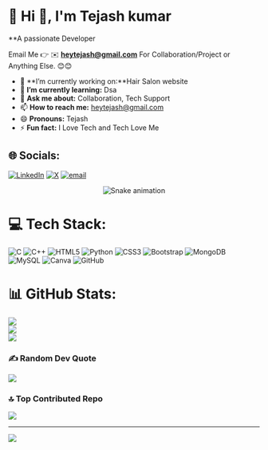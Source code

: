 # 💫 Hi 👋, I'm Tejash kumar
**A passionate Developer

Email Me 👉 ✉️ **heytejash@gmail.com** For Collaboration/Project or Anything Else. 😊😊

- 🔭 **I’m currently working on:**Hair Salon website
- 🌱 **I’m currently learning:** Dsa
- 💬 **Ask me about:** Collaboration, Tech Support
- 📫 **How to reach me:** heytejash@gmail.com
- 😄 **Pronouns:** Tejash
- ⚡ **Fun fact:** I Love Tech and Tech Love Me
## 🌐 Socials:
[![LinkedIn](https://img.shields.io/badge/LinkedIn-%230077B5.svg?logo=linkedin&logoColor=white)](https://www.linkedin.com/in/tejash-kumar-274aa6324/) [![X](https://img.shields.io/badge/X-black.svg?logo=X&logoColor=white)](https://x.com/@HeyTejash) [![email](https://img.shields.io/badge/Email-D14836?logo=gmail&logoColor=white)](mailto:heytejash@gmail.com) 

<!-- Snake Game Repo View -->

<div align="center">
  <img src="https://profile-readme-generator.com/assets/snake.svg" alt="Snake animation" />
</div>


# 💻 Tech Stack:
![C](https://img.shields.io/badge/c-%2300599C.svg?style=for-the-badge&logo=c&logoColor=white) ![C++](https://img.shields.io/badge/c++-%2300599C.svg?style=for-the-badge&logo=c%2B%2B&logoColor=white) ![HTML5](https://img.shields.io/badge/html5-%23E34F26.svg?style=for-the-badge&logo=html5&logoColor=white) ![Python](https://img.shields.io/badge/python-3670A0?style=for-the-badge&logo=python&logoColor=ffdd54) ![CSS3](https://img.shields.io/badge/css3-%231572B6.svg?style=for-the-badge&logo=css3&logoColor=white) ![Bootstrap](https://img.shields.io/badge/bootstrap-%238511FA.svg?style=for-the-badge&logo=bootstrap&logoColor=white) ![MongoDB](https://img.shields.io/badge/MongoDB-%234ea94b.svg?style=for-the-badge&logo=mongodb&logoColor=white) ![MySQL](https://img.shields.io/badge/mysql-4479A1.svg?style=for-the-badge&logo=mysql&logoColor=white) ![Canva](https://img.shields.io/badge/Canva-%2300C4CC.svg?style=for-the-badge&logo=Canva&logoColor=white) ![GitHub](https://img.shields.io/badge/github-%23121011.svg?style=for-the-badge&logo=github&logoColor=white)
# 📊 GitHub Stats:
![](https://github-readme-stats.vercel.app/api?username=Tejashkumar1&theme=dark&hide_border=false&include_all_commits=true&count_private=false)<br/>
![](https://nirzak-streak-stats.vercel.app/?user=Tejashkumar1&theme=dark&hide_border=false)<br/>
![](https://github-readme-stats.vercel.app/api/top-langs/?username=Tejashkumar1&theme=dark&hide_border=false&include_all_commits=true&count_private=false&layout=compact)


### ✍️ Random Dev Quote
![](https://quotes-github-readme.vercel.app/api?type=horizontal&theme=radical)

### 🔝 Top Contributed Repo
![](https://github-contributor-stats.vercel.app/api?username=Tejashkumar1&limit=5&theme=dark&combine_all_yearly_contributions=true)

---
[![](https://visitcount.itsvg.in/api?id=Tejashkumar1&icon=0&color=0)](https://visitcount.itsvg.in)

<!-- Proudly created with GPRM ( https://gprm.itsvg.in ) -->
